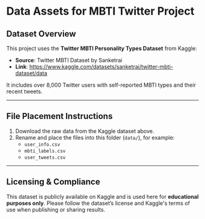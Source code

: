 # Data Assets for MBTI Twitter Project

## Dataset Overview
This project uses the **Twitter MBTI Personality Types Dataset** from Kaggle:
- **Source**: Twitter MBTI Dataset by Sanketrai  
- **Link**: https://www.kaggle.com/datasets/sanketrai/twitter-mbti-dataset/data

It includes over 8,000 Twitter users with self-reported MBTI types and their recent tweets.

---

## File Placement Instructions

1. Download the raw data from the Kaggle dataset above.
2. Rename and place the files into this folder (`data/`), for example:
   - `user_info.csv`
   - `mbti_labels.csv`
   - `user_tweets.csv`

---

## Licensing & Compliance

This dataset is publicly available on Kaggle and is used here for **educational purposes only**. Please follow the dataset’s license and Kaggle's terms of use when publishing or sharing results.
